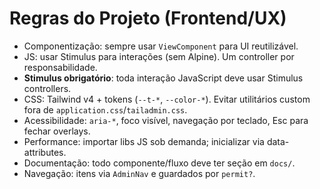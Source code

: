 # Regras do Projeto (Frontend/UX)

- Componentização: sempre usar `ViewComponent` para UI reutilizável.
- JS: usar Stimulus para interações (sem Alpine). Um controller por responsabilidade.
- **Stimulus obrigatório**: toda interação JavaScript deve usar Stimulus controllers.
- CSS: Tailwind v4 + tokens (`--t-*`, `--color-*`). Evitar utilitários custom fora de `application.css`/`tailadmin.css`.
- Acessibilidade: `aria-*`, foco visível, navegação por teclado, Esc para fechar overlays.
- Performance: importar libs JS sob demanda; inicializar via data-attributes.
- Documentação: todo componente/fluxo deve ter seção em `docs/`.
- Navegação: itens via `AdminNav` e guardados por `permit?`.
